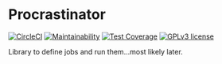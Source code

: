 # Procrastinator

[![CircleCI](https://circleci.com/gh/GetDKAN/procrastinator.svg?style=svg)](https://circleci.com/gh/GetDKAN/procrastinator)
[![Maintainability](https://api.codeclimate.com/v1/badges/38760b1fef980d3f4ade/maintainability)](https://codeclimate.com/github/GetDKAN/procrastinator/maintainability)
[![Test Coverage](https://api.codeclimate.com/v1/badges/38760b1fef980d3f4ade/test_coverage)](https://codeclimate.com/github/GetDKAN/procrastinator/test_coverage)
[![GPLv3 license](https://img.shields.io/badge/License-GPLv3-blue.svg)](https://www.gnu.org/licenses/gpl-3.0.en.html)

Library to define jobs and run them...most likely later.
